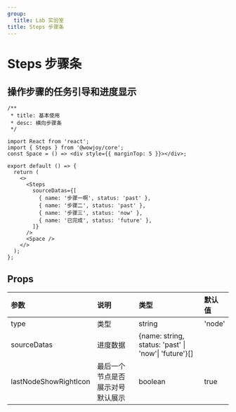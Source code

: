 ```yaml
---
group:
  title: Lab 实验室
title: Steps 步骤条
---
```


# Steps 步骤条

## 操作步骤的任务引导和进度显示

```tsx
/**
 * title: 基本使用
 * desc: 横向步骤条
 */

import React from 'react';
import { Steps } from '@wowjoy/core';
const Space = () => <div style={{ marginTop: 5 }}></div>;

export default () => {
  return (
    <>
      <Steps
        sourceDatas={[
          { name: '步骤一啊', status: 'past' },
          { name: '步骤二', status: 'past' },
          { name: '步骤三', status: 'now' },
          { name: '已完成', status: 'future' },
        ]}
      />
      <Space />
    </>
  );
};
```

## Props

| 参数 | 说明 | 类型 | 默认值 |
| :-- | :-- | :-- | :-- |
| type | 类型 | string | 'node' |
| sourceDatas | 进度数据 | {name: string, status: 'past' \| 'now'\| 'future'}[] |  |
| lastNodeShowRightIcon | 最后一个节点是否展示对号 默认展示 | boolean | true |
